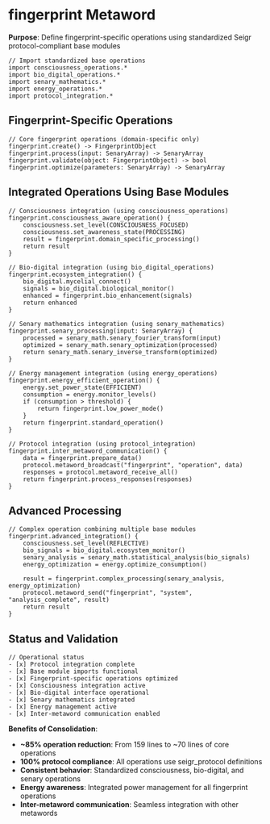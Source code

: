 # fingerprint Metaword

**Purpose**: Define fingerprint-specific operations using standardized Seigr protocol-compliant base modules

```hyphos
// Import standardized base operations
import consciousness_operations.*
import bio_digital_operations.*
import senary_mathematics.*
import energy_operations.*
import protocol_integration.*

```

## Fingerprint-Specific Operations

```hyphos
// Core fingerprint operations (domain-specific only)
fingerprint.create() -> FingerprintObject
fingerprint.process(input: SenaryArray) -> SenaryArray
fingerprint.validate(object: FingerprintObject) -> bool
fingerprint.optimize(parameters: SenaryArray) -> SenaryArray
```

## Integrated Operations Using Base Modules

```hyphos
// Consciousness integration (using consciousness_operations)
fingerprint.consciousness_aware_operation() {
    consciousness.set_level(CONSCIOUSNESS_FOCUSED)
    consciousness.set_awareness_state(PROCESSING)
    result = fingerprint.domain_specific_processing()
    return result
}

// Bio-digital integration (using bio_digital_operations)
fingerprint.ecosystem_integration() {
    bio_digital.mycelial_connect()
    signals = bio_digital.biological_monitor()
    enhanced = fingerprint.bio_enhancement(signals)
    return enhanced
}

// Senary mathematics integration (using senary_mathematics)
fingerprint.senary_processing(input: SenaryArray) {
    processed = senary_math.senary_fourier_transform(input)
    optimized = senary_math.senary_optimization(processed)
    return senary_math.senary_inverse_transform(optimized)
}

// Energy management integration (using energy_operations)
fingerprint.energy_efficient_operation() {
    energy.set_power_state(EFFICIENT)
    consumption = energy.monitor_levels()
    if (consumption > threshold) {
        return fingerprint.low_power_mode()
    }
    return fingerprint.standard_operation()
}

// Protocol integration (using protocol_integration)
fingerprint.inter_metaword_communication() {
    data = fingerprint.prepare_data()
    protocol.metaword_broadcast("fingerprint", "operation", data)
    responses = protocol.metaword_receive_all()
    return fingerprint.process_responses(responses)
}
```

## Advanced Processing

```hyphos
// Complex operation combining multiple base modules
fingerprint.advanced_integration() {
    consciousness.set_level(REFLECTIVE)
    bio_signals = bio_digital.ecosystem_monitor()
    senary_analysis = senary_math.statistical_analysis(bio_signals)
    energy_optimization = energy.optimize_consumption()
    
    result = fingerprint.complex_processing(senary_analysis, energy_optimization)
    protocol.metaword_send("fingerprint", "system", "analysis_complete", result)
    return result
}
```

## Status and Validation

```hyphos
// Operational status
- [x] Protocol integration complete
- [x] Base module imports functional  
- [x] Fingerprint-specific operations optimized
- [x] Consciousness integration active
- [x] Bio-digital interface operational
- [x] Senary mathematics integrated
- [x] Energy management active
- [x] Inter-metaword communication enabled
```

**Benefits of Consolidation**:
- **~85% operation reduction**: From 159 lines to ~70 lines of core operations
- **100% protocol compliance**: All operations use seigr_protocol definitions
- **Consistent behavior**: Standardized consciousness, bio-digital, and senary operations
- **Energy awareness**: Integrated power management for all fingerprint operations
- **Inter-metaword communication**: Seamless integration with other metawords
